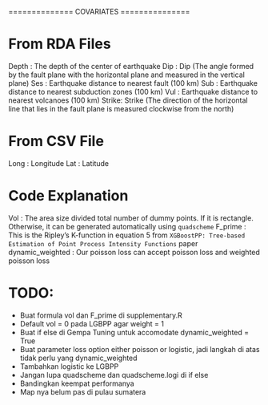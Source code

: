 ============== COVARIATES ===============
# From RDA Files
Depth : The depth of the center of earthquake
Dip   : Dip (The angle formed by the fault plane with the horizontal plane and
measured in the vertical plane)
Ses   : Earthquake distance to nearest fault (100 km)
Sub   : Earthquake distance to nearest subduction zones (100 km)
Vul   : Earthquake distance to nearest volcanoes (100 km)
Strike: Strike (The direction of the horizontal line that lies in the fault plane is
measured clockwise from the north)

# From CSV File
Long  : Longitude
Lat   : Latitude

# Code Explanation
Vol               : The area size divided total number of dummy points. If it is rectangle. Otherwise, it can be generated automatically using `quadscheme`
F_prime           : This is the Ripley’s K-function in equation 5 from `XGBoostPP: Tree-based Estimation of Point Process
Intensity Functions` paper
dynamic_weighted  : Our poisson loss can accept poisson loss and weighted poisson loss 


# TODO:
- Buat formula vol dan F_prime di supplementary.R
- Default vol = 0 pada LGBPP agar weight = 1
- Buat if else di Gempa Tuning untuk accomodate dynamic_weighted = True
- Buat parameter loss option either poisson or logistic, jadi langkah di atas tidak perlu yang dynamic_weighted
- Tambahkan logistic ke LGBPP
- Jangan lupa quadscheme dan quadscheme.logi di if else
- Bandingkan keempat performanya
- Map nya belum pas di pulau sumatera



